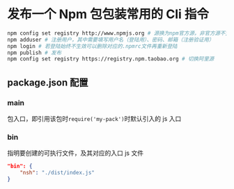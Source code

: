 # 发布一个 Npm 包包装常用的 Cli 指令

```sh
npm config set registry http://www.npmjs.org # 源换为npm官方源，非官方源不支持注册等功能
npm adduser # 注册用户，其中需要填写用户名（登陆用）、密码、邮箱（注册验证用）
npm login # 若登陆始终不生效可以删除对应的.npmrc文件再重新登陆
npm publish # 发布
npm config set registry https://registry.npm.taobao.org # 切换阿里源
```

## package.json 配置

### main

包入口，即引用该包时`require('my-pack')`时默认引入的 js 入口

### bin

指明要创建的可执行文件，及其对应的入口 js 文件

```json
"bin": {
	"nsh": "./dist/index.js"
}
```
